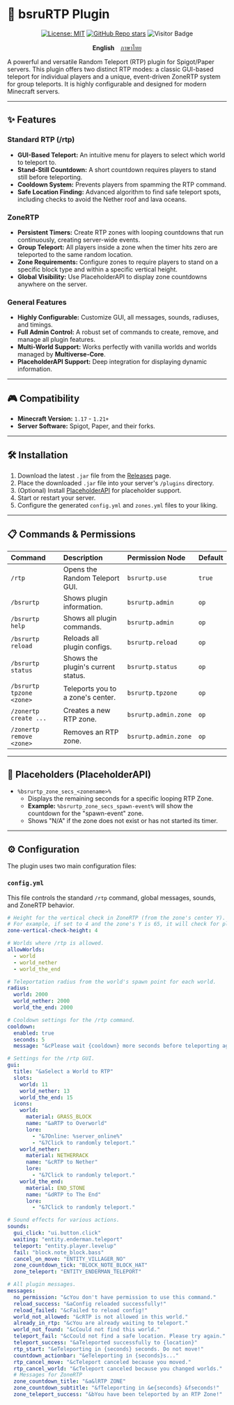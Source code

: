 ﻿# 🔌 bsruRTP Plugin

<div align="center">
  
[![License: MIT](https://img.shields.io/badge/License-MIT-yellow.svg)](https://opensource.org/licenses/MIT)
[![GitHub Repo stars](https://img.shields.io/github/stars/Nattapat2871/BsruRTP?style=flat-square)](https://github.com/Nattapat2871/BsruRTP/stargazers)
![Visitor Badge](https://api.visitorbadge.io/api/VisitorHit?user=Nattapat2871&repo=BsruRTP&countColor=%237B1E7A&style=flat-square)

</div>

<p align= "center">
        <b>English</b>　<a href="/README_TH.md">ภาษาไทย</a>
        

A powerful and versatile Random Teleport (RTP) plugin for Spigot/Paper servers. This plugin offers two distinct RTP modes: a classic GUI-based teleport for individual players and a unique, event-driven ZoneRTP system for group teleports. It is highly configurable and designed for modern Minecraft servers.

---
## ✨ Features

### Standard RTP (/rtp)
- **GUI-Based Teleport:** An intuitive menu for players to select which world to teleport to.
- **Stand-Still Countdown:** A short countdown requires players to stand still before teleporting.
- **Cooldown System:** Prevents players from spamming the RTP command.
- **Safe Location Finding:** Advanced algorithm to find safe teleport spots, including checks to avoid the Nether roof and lava oceans.

### ZoneRTP
- **Persistent Timers:** Create RTP zones with looping countdowns that run continuously, creating server-wide events.
- **Group Teleport:** All players inside a zone when the timer hits zero are teleported to the same random location.
- **Zone Requirements:** Configure zones to require players to stand on a specific block type and within a specific vertical height.
- **Global Visibility:** Use PlaceholderAPI to display zone countdowns anywhere on the server.

### General Features
- **Highly Configurable:** Customize GUI, all messages, sounds, radiuses, and timings.
- **Full Admin Control:** A robust set of commands to create, remove, and manage all plugin features.
- **Multi-World Support:** Works perfectly with vanilla worlds and worlds managed by **Multiverse-Core**.
- **PlaceholderAPI Support:** Deep integration for displaying dynamic information.

---
## 🎮 Compatibility

- **Minecraft Version:** `1.17` - `1.21+`
- **Server Software:** Spigot, Paper, and their forks.

---
## 🛠️ Installation

1.  Download the latest `.jar` file from the [Releases](https://github.com/Nattapat2871/BsruRTP/releases) page.
2.  Place the downloaded `.jar` file into your server's `/plugins` directory.
3.  (Optional) Install [PlaceholderAPI](https://www.spigotmc.org/resources/placeholderapi.624/) for placeholder support.
4.  Start or restart your server.
5.  Configure the generated `config.yml` and `zones.yml` files to your liking.

---
## 📋 Commands & Permissions

| Command | Description | Permission Node | Default |
| :--- | :--- | :--- | :--- |
| `/rtp` | Opens the Random Teleport GUI. | `bsrurtp.use` | `true` |
| `/bsrurtp` | Shows plugin information. | `bsrurtp.admin` | `op` |
| `/bsrurtp help` | Shows all plugin commands. | `bsrurtp.admin` | `op` |
| `/bsrurtp reload` | Reloads all plugin configs. | `bsrurtp.reload` | `op` |
| `/bsrurtp status` | Shows the plugin's current status. | `bsrurtp.status` | `op` |
| `/bsrurtp tpzone <zone>` | Teleports you to a zone's center. | `bsrurtp.tpzone` | `op` |
| `/zonertp create ...` | Creates a new RTP zone. | `bsrurtp.admin.zone` | `op` |
| `/zonertp remove <zone>` | Removes an RTP zone. | `bsrurtp.admin.zone` | `op` |

---
## 🔌 Placeholders (PlaceholderAPI)

- `%bsrurtp_zone_secs_<zonename>%`
  - Displays the remaining seconds for a specific looping RTP Zone.
  - **Example:** `%bsrurtp_zone_secs_spawn-event%` will show the countdown for the "spawn-event" zone.
  - Shows "N/A" if the zone does not exist or has not started its timer.

---
## ⚙️ Configuration

The plugin uses two main configuration files:

### `config.yml`
This file controls the standard `/rtp` command, global messages, sounds, and ZoneRTP behavior.

```yaml
# Height for the vertical check in ZoneRTP (from the zone's center Y).
# For example, if set to 4 and the zone's Y is 65, it will check for players between Y 65 and 69.
zone-vertical-check-height: 4

# Worlds where /rtp is allowed.
allowWorlds:
  - world
  - world_nether
  - world_the_end

# Teleportation radius from the world's spawn point for each world.
radius:
  world: 2000
  world_nether: 2000
  world_the_end: 2000

# Cooldown settings for the /rtp command.
cooldown:
  enabled: true
  seconds: 5
  message: "&cPlease wait {cooldown} more seconds before teleporting again!"

# Settings for the /rtp GUI.
gui:
  title: "&aSelect a World to RTP"
  slots:
    world: 11
    world_nether: 13
    world_the_end: 15
  icons:
    world:
      material: GRASS_BLOCK
      name: "&aRTP to Overworld"
      lore:
        - "&7Online: %server_online%"
        - "&7Click to randomly teleport."
    world_nether:
      material: NETHERRACK
      name: "&cRTP to Nether"
      lore:
        - "&7Click to randomly teleport."
    world_the_end:
      material: END_STONE
      name: "&dRTP to The End"
      lore:
        - "&7Click to randomly teleport."

# Sound effects for various actions.
sounds:
  gui_click: "ui.button.click"
  waiting: "entity.enderman.teleport"
  teleport: "entity.player.levelup"
  fail: "block.note_block.bass"
  cancel_on_move: "ENTITY_VILLAGER_NO"
  zone_countdown_tick: "BLOCK_NOTE_BLOCK_HAT"
  zone_teleport: "ENTITY_ENDERMAN_TELEPORT"

# All plugin messages.
messages:
  no_permission: "&cYou don't have permission to use this command."
  reload_success: "&aConfig reloaded successfully!"
  reload_failed: "&cFailed to reload config!"
  world_not_allowed: "&cRTP is not allowed in this world."
  already_in_rtp: "&cYou are already waiting to teleport."
  world_not_found: "&cCould not find this world."
  teleport_fail: "&cCould not find a safe location. Please try again."
  teleport_success: "&aTeleported successfully to {location}"
  rtp_start: "&eTeleporting in {seconds} seconds. Do not move!"
  countdown_actionbar: "&eTeleporting in {seconds}s..."
  rtp_cancel_move: "&cTeleport canceled because you moved."
  rtp_cancel_world: "&cTeleport canceled because you changed worlds."
  # Messages for ZoneRTP
  zone_countdown_title: "&a&lRTP ZONE"
  zone_countdown_subtitle: "&fTeleporting in &e{seconds} &fseconds!"
  zone_teleport_success: "&bYou have been teleported by an RTP Zone!"
